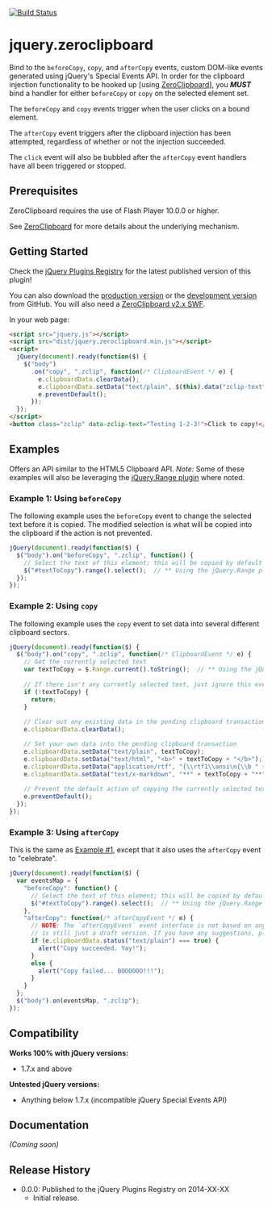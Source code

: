 [![Build Status](https://travis-ci.org/JamesMGreene/jquery.zeroclipboard.png)](https://travis-ci.org/JamesMGreene/jquery.zeroclipboard)

# jquery.zeroclipboard

Bind to the `beforeCopy`, `copy`, and `afterCopy` events, custom DOM-like events generated using jQuery's Special Events API. In order for the clipboard injection functionality to be hooked up [using [ZeroClipboard](http://zeroclipboard.org/)], you _**MUST**_  bind a handler for either `beforeCopy` or `copy` on the selected element set.

The `beforeCopy` and `copy` events trigger when the user clicks on a bound element.

The `afterCopy` event triggers after the clipboard injection has been attempted, regardless of whether or not the injection succeeded.

The `click` event will also be bubbled after the `afterCopy` event handlers have all been triggered or stopped.


## Prerequisites

ZeroClipboard requires the use of Flash Player 10.0.0 or higher.

See [ZeroClipboard](https://github.com/zeroclipboard/zeroclipboard) for more details about the underlying mechanism.


## Getting Started
Check the [jQuery Plugins Registry](http://plugins.jquery.com/zeroclipboard/) for the latest published version of this plugin!

You can also download the [production version][min] or the [development version][max] from GitHub. You will also need a [ZeroClipboard v2.x SWF][swf].

[min]: https://raw.github.com/JamesMGreene/jquery.zeroclipboard/master/dist/jquery.zeroclipboard.min.js
[max]: https://raw.github.com/JamesMGreene/jquery.zeroclipboard/master/dist/jquery.zeroclipboard.js
[swf]: https://raw.github.com/JamesMGreene/jquery.zeroclipboard/master/dist/ZeroClipboard.swf

In your web page:

```html
<script src="jquery.js"></script>
<script src="dist/jquery.zeroclipboard.min.js"></script>
<script>
  jQuery(document).ready(function($) {
    $("body")
      .on("copy", ".zclip", function(/* ClipboardEvent */ e) {
        e.clipboardData.clearData();
        e.clipboardData.setData("text/plain", $(this).data("zclip-text"));
        e.preventDefault();
      });
  });
</script>
<button class="zclip" data-zclip-text="Testing 1-2-3!">Click to copy!</button>
```


## Examples

Offers an API similar to the HTML5 Clipboard API.
_Note:_ Some of these examples will also be leveraging the [jQuery.Range plugin](http://jquerypp.com/#range) where noted.

### Example 1: Using `beforeCopy`

The following example uses the `beforeCopy` event to change the selected text before it is copied. The modified selection is what will be copied into the clipboard if the action is not prevented.

```js
jQuery(document).ready(function($) {
  $("body").on("beforeCopy", ".zclip", function() {
    // Select the text of this element; this will be copied by default
    $("#textToCopy").range().select();  // ** Using the jQuery.Range plugin
  });
});
```


### Example 2: Using `copy`

The following example uses the `copy` event to set data into several different clipboard sectors.

```js
jQuery(document).ready(function($) {
  $("body").on("copy", ".zclip", function(/* ClipboardEvent */ e) {
    // Get the currently selected text
    var textToCopy = $.Range.current().toString();  // ** Using the jQuery.Range plugin
    
    // If there isn't any currently selected text, just ignore this event
    if (!textToCopy) {
      return;
    }
    
    // Clear out any existing data in the pending clipboard transaction
    e.clipboardData.clearData();

    // Set your own data into the pending clipboard transaction
    e.clipboardData.setData("text/plain", textToCopy);
    e.clipboardData.setData("text/html", "<b>" + textToCopy + "</b>");
    e.clipboardData.setData("application/rtf", "{\\rtf1\\ansi\n{\\b " + textToCopy + "}}");
    e.clipboardData.setData("text/x-markdown", "**" + textToCopy + "**");
    
    // Prevent the default action of copying the currently selected text into the clipboard
    e.preventDefault();
  });
});
```

### Example 3: Using `afterCopy`

This is the same as [Example #1](#example-1-using-beforecopy), except that it also uses the `afterCopy` event to "celebrate".

```js
jQuery(document).ready(function($) {
  var eventsMap = {
    "beforeCopy": function() {
      // Select the text of this element; this will be copied by default
      $("#textToCopy").range().select();  // ** Using the jQuery.Range plugin
    },
    "afterCopy": function(/* afterCopyEvent */ e) {
      // NOTE: The `afterCopyEvent` event interface is not based on any existing DOM event, so the event model
      // is still just a draft version. If you have any suggestions, please submit a new issue in this repo!
      if (e.clipboardData.status("text/plain") === true) {
        alert("Copy succeeded. Yay!");
      }
      else {
        alert("Copy failed... BOOOOOO!!!");
      }
    }
  };
  $("body").on(eventsMap, ".zclip");
});
```


## Compatibility
**Works 100% with jQuery versions:**  
 - 1.7.x and above

**Untested jQuery versions:**  
 - Anything below 1.7.x (incompatible jQuery Special Events API)


## Documentation
_(Coming soon)_


## Release History
 - 0.0.0: Published to the jQuery Plugins Registry on 2014-XX-XX
     - Initial release.
